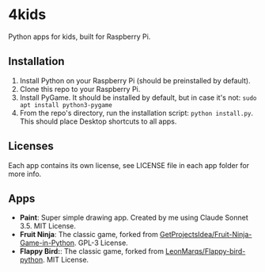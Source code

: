 # 4kids
Python apps for kids, built for Raspberry Pi.

## Installation
1. Install Python on your Raspberry Pi (should be preinstalled by default).
2. Clone this repo to your Raspberry Pi.
3. Install PyGame. It should be installed by default, but in case it's not: `sudo apt install python3-pygame`
4. From the repo's directory, run the installation script: `python install.py`. This should place Desktop shortcuts to all apps.

## Licenses
Each app contains its own license, see LICENSE file in each app folder for more info.

## Apps
- **Paint**: Super simple drawing app. Created by me using Claude Sonnet 3.5. MIT License.
- **Fruit Ninja**: The classic game, forked from [GetProjectsIdea/Fruit-Ninja-Game-in-Python](https://github.com/GetProjectsIdea/Fruit-Ninja-Game-in-Python). GPL-3 License.
- **Flappy Bird:**: The classic game, forked from [LeonMarqs/Flappy-bird-python](https://github.com/LeonMarqs/Flappy-bird-python). MIT License.